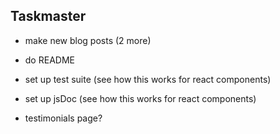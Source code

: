 ## Taskmaster

* make new blog posts (2 more)
* do README

* set up test suite (see how this works for react components)
* set up jsDoc (see how this works for react components)

* testimonials page?